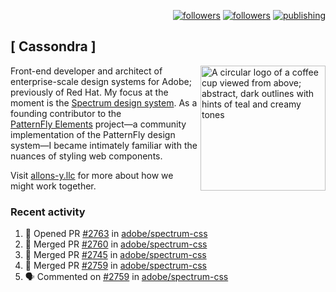 <p align="right"><a rel="me" href="https://front-end.social/@castastrophe">
    <img alt="followers" title="Follow me on Mastodon" src="https://img.shields.io/mastodon/follow/109297102751309835?domain=https%3A%2F%2Ffront-end.social&label=Follow&logo=mastodon&logoColor=white&style=for-the-badge&labelColor=008080&color=006969"/></a>
  <a href="https://codepen.io/castastrophe/">
    <img alt="followers" title="Follow me on CodePen" src="https://img.shields.io/badge/23-1?color=640464&labelColor=7c007c&style=for-the-badge&logo=codepen&label=Follow"/></a>
<a href="https://castastrophe.medium.com/">
    <img alt="publishing" title="View articles on Medium" src="https://img.shields.io/badge/107-1?color=666&labelColor=444&label=subscribe&logo=medium&logoColor=white&style=for-the-badge"/></a>
</p>

## [&nbsp;Cassondra&nbsp;]

<img align="right" src="https://github-production-user-asset-6210df.s3.amazonaws.com/1840295/253016758-ba468774-1cd3-42c2-8f43-947b5eeb5edf.png" height="200" alt="A circular logo of a coffee cup viewed from above; abstract, dark outlines with hints of teal and creamy tones">

Front-end developer and architect of enterprise-scale design systems for Adobe; previously of Red Hat. My focus at the moment is the [Spectrum design system](https://github.com/adobe/spectrum-css). As a founding contributor to the [PatternFly&nbsp;Elements](https://github.com/patternfly/patternfly-elements) project&mdash;a community implementation of the PatternFly design system&mdash;I became intimately familiar with the nuances of styling web components.

Visit [allons-y.llc](http://allons-y.llc/) for more about how we might work together.

### Recent activity

<!--START_SECTION:activity-->
1. 💪 Opened PR [#2763](https://github.com/adobe/spectrum-css/pull/2763) in [adobe/spectrum-css](https://github.com/adobe/spectrum-css)
2. 🎉 Merged PR [#2760](https://github.com/adobe/spectrum-css/pull/2760) in [adobe/spectrum-css](https://github.com/adobe/spectrum-css)
3. 🎉 Merged PR [#2745](https://github.com/adobe/spectrum-css/pull/2745) in [adobe/spectrum-css](https://github.com/adobe/spectrum-css)
4. 🎉 Merged PR [#2759](https://github.com/adobe/spectrum-css/pull/2759) in [adobe/spectrum-css](https://github.com/adobe/spectrum-css)
5. 🗣 Commented on [#2759](https://github.com/adobe/spectrum-css/pull/2759#issuecomment-2110618614) in [adobe/spectrum-css](https://github.com/adobe/spectrum-css)
<!--END_SECTION:activity-->
